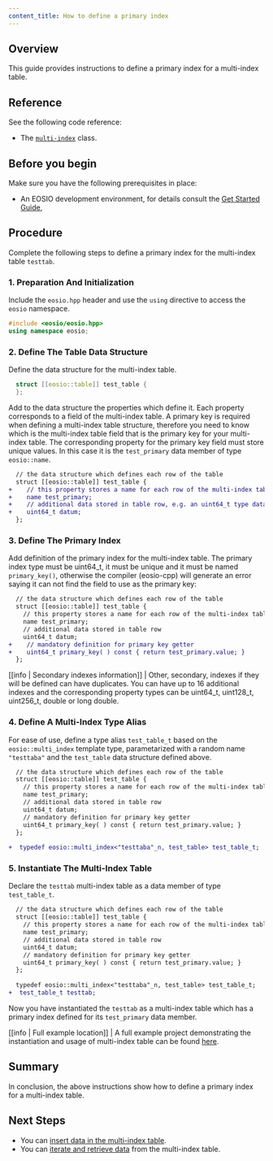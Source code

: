```yaml
---
content_title: How to define a primary index
---
```


## Overview

This guide provides instructions to define a primary index for a multi-index table.

## Reference

See the following code reference:

* The [`multi-index`](../../classeosio_1_1multi__index) class.

## Before you begin

Make sure you have the following prerequisites in place:

* An EOSIO development environment, for details consult the [Get Started Guide](https://developers.eos.io/welcome/latest/getting-started-guide/index),

## Procedure

Complete the following steps to define a primary index for the multi-index table `testtab`.

### 1. Preparation And Initialization

Include the `eosio.hpp` header and use the `using` directive to access the `eosio` namespace.

  ```cpp
  #include <eosio/eosio.hpp>
  using namespace eosio;
  ```

### 2. Define The Table Data Structure

Define the data structure for the multi-index table.

  ```cpp
    struct [[eosio::table]] test_table {
    };
  ```

Add to the data structure the properties which define it. Each property corresponds to a field of the multi-index table. A primary key is required when defining a multi-index table structure, therefore you need to know which is the multi-index table field that is the primary key for your multi-index table. The corresponding property for the primary key field must store unique values. In this case it is the `test_primary` data member of type `eosio::name`.

  ```diff
    // the data structure which defines each row of the table
    struct [[eosio::table]] test_table {
  +    // this property stores a name for each row of the multi-index table
  +    name test_primary;
  +    // additional data stored in table row, e.g. an uint64_t type data
  +    uint64_t datum;
    };
  ```

### 3. Define The Primary Index

Add definition of the primary index for the multi-index table. The primary index type must be uint64_t, it must be unique and it must be named `primary_key()`, otherwise the compiler (eosio-cpp) will generate an error saying it can not find the field to use as the primary key:

  ```diff
    // the data structure which defines each row of the table
    struct [[eosio::table]] test_table {
      // this property stores a name for each row of the multi-index table
      name test_primary;
      // additional data stored in table row
      uint64_t datum;
  +    // mandatory definition for primary key getter
  +    uint64_t primary_key( ) const { return test_primary.value; }
    };
  ```

[[info | Secondary indexes information]]
| Other, secondary, indexes if they will be defined can have duplicates. You can have up to 16 additional indexes and the corresponding property types can be uint64_t, uint128_t, uint256_t, double or long double.

### 4. Define A Multi-Index Type Alias

For ease of use, define a type alias `test_table_t` based on the `eosio::multi_index` template type, parametarized with a random name `"testtaba"` and the `test_table` data structure defined above.

  ```diff
    // the data structure which defines each row of the table
    struct [[eosio::table]] test_table {
      // this property stores a name for each row of the multi-index table
      name test_primary;
      // additional data stored in table row
      uint64_t datum;
      // mandatory definition for primary key getter
      uint64_t primary_key( ) const { return test_primary.value; }
    };
    
  +  typedef eosio::multi_index<"testtaba"_n, test_table> test_table_t;
  ```

### 5. Instantiate The Multi-Index Table

Declare the `testtab` multi-index table as a data member of type `test_table_t`.

  ```diff
    // the data structure which defines each row of the table
    struct [[eosio::table]] test_table {
      // this property stores a name for each row of the multi-index table
      name test_primary;
      // additional data stored in table row
      uint64_t datum;
      // mandatory definition for primary key getter
      uint64_t primary_key( ) const { return test_primary.value; }
    };
    
    typedef eosio::multi_index<"testtaba"_n, test_table> test_table_t;
  +  test_table_t testtab;
  ```

Now you have instantiated the `testtab` as a multi-index table which has a primary index defined for its `test_primary` data member.

[[info | Full example location]]
| A full example project demonstrating the instantiation and usage of multi-index table can be found [here](https://github.com/EOSIO/eosio.cdt/tree/master/examples/multi_index_example).

## Summary

In conclusion, the above instructions show how to define a primary index for a multi-index table.

## Next Steps

* You can [insert data in the multi-index table](./how-to-insert-data-into-a-multi-index-table).
* You can [iterate and retrieve data](./how-to-iterate-and-retrieve-a-multi_index-table) from the multi-index table.
